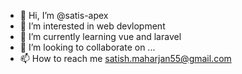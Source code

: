 - 👋 Hi, I’m @satis-apex
- 👀 I’m interested in web devlopment
- 🌱 I’m currently learning vue and laravel
- 💞️ I’m looking to collaborate on ...
- 📫 How to reach me satish.maharjan55@gmail.com

<!---
satis-apex/satis-apex is a ✨ special ✨ repository because its `README.md` (this file) appears on your GitHub profile.
You can click the Preview link to take a look at your changes.
--->
